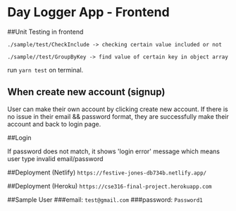 # Day Logger App - Frontend 

##Unit Testing in frontend

`./sample/test/CheckInclude -> checking certain value included or not`

`./sample//test/GroupByKey -> find value of certain key in object array `

run `yarn test` on terminal.

## When create new account (signup)

User can make their own account by clicking create new account.
If there is no issue in their email && password format, they are successfully make their account and back to login page.


##Login 

If password does not match, it shows 'login error' message which means user type invalid email/password

##Deployment (Netlify)
`https://festive-jones-db734b.netlify.app/`

##Deployment (Heroku)
`https://cse316-final-project.herokuapp.com`
 
 

##Sample User
###email: `test@gmail.com`
###password: `Password1`
